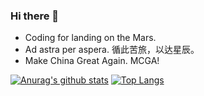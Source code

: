 ### Hi there 👋

 - Coding for landing on the Mars.
 - Ad astra per aspera. 循此苦旅，以达星辰。 
 - Make China Great Again. MCGA!

[![Anurag's github stats](https://github-readme-stats.vercel.app/api?username=deadwind4&theme=merko)](https://github.com/anuraghazra/github-readme-stats)
[![Top Langs](https://github-readme-stats.vercel.app/api/top-langs/?username=deadwind4&theme=merko)](https://github.com/anuraghazra/github-readme-stats)
